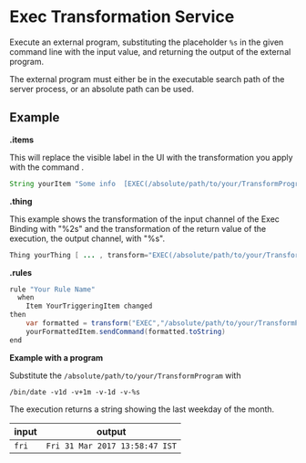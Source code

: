 # Exec Transformation Service

Execute an external program, substituting the placeholder `%s` in the given command line with the input value, and returning the output of the external program.

The external program must either be in the executable search path of the server process, or an absolute path can be used.

## Example

**.items**

This will replace the visible label in the UI with the transformation you apply with the command <YourCommand>.
```java
String yourItem "Some info  [EXEC(/absolute/path/to/your/TransformProgram %s):]"
```
  
**.thing**

This example shows the transformation of the input channel of the Exec Binding with "%2s" and the transformation of the return value of the execution, the output channel, with "%s".
```java
Thing yourThing [ ... , transform="EXEC(/absolute/path/to/your/TransformProgram %s)"]
```

**.rules**

```java
rule "Your Rule Name"
  when
    Item YourTriggeringItem changed
then
    var formatted = transform("EXEC","/absolute/path/to/your/TransformProgram ", YourTriggeringItem.state.toString)
    yourFormattedItem.sendCommand(formatted.toString) 
end
```

**Example with a program**

Substitute the `/absolute/path/to/your/TransformProgram` with
```shell
/bin/date -v1d -v+1m -v-1d -v-%s
```

The execution returns a string showing the last weekday of the month.

| input | output                         |
|-------|--------------------------------|
| `fri` | `Fri 31 Mar 2017 13:58:47 IST` |
